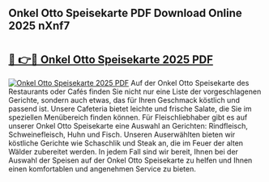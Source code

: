 ## Onkel Otto Speisekarte PDF Download Online 2025 nXnf7

# <h2><a href="http://gc92j4s.nevu.top/?p=Onkel+Otto+Speisekarte">🔗 👉🔴 Onkel Otto Speisekarte 2025 PDF</a></h2>

[![Onkel Otto Speisekarte 2025 PDF](https://i.imgur.com/dBaPXMq.png)](http://gc92j4s.nevu.top/?p=Onkel+Otto+Speisekarte)
Auf der Onkel Otto Speisekarte des Restaurants oder Cafés finden Sie nicht nur eine Liste der vorgeschlagenen Gerichte, sondern auch etwas, das für Ihren Geschmack köstlich und passend ist. Unsere Cafeteria bietet leichte und frische Salate, die Sie im speziellen Menübereich finden können. Für Fleischliebhaber gibt es auf unserer Onkel Otto Speisekarte eine Auswahl an Gerichten: Rindfleisch, Schweinefleisch, Huhn und Fisch. Unseren Auserwählten bieten wir köstliche Gerichte wie Schaschlik und Steak an, die im Feuer der alten Wälder zubereitet werden. In jedem Fall sind wir bereit, Ihnen bei der Auswahl der Speisen auf der Onkel Otto Speisekarte zu helfen und Ihnen einen komfortablen und angenehmen Service zu bieten.
